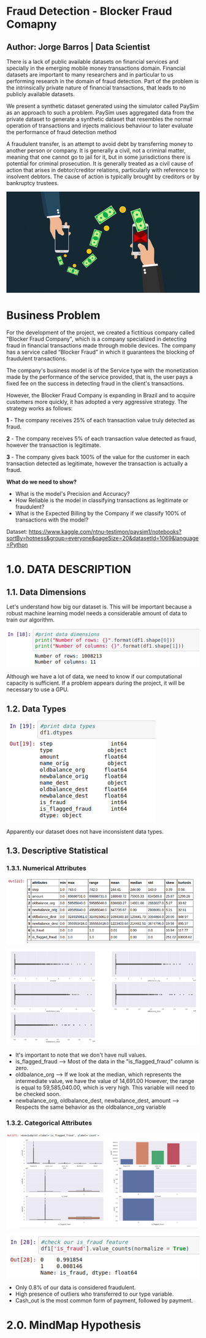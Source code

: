 # Fraud Detection - Blocker Fraud Comapny
## Author: Jorge Barros | Data Scientist

There is a lack of public available datasets on financial services and specially in the emerging mobile money transactions domain. Financial datasets are important to many researchers and in particular to us performing research in the domain of fraud detection. Part of the problem is the intrinsically private nature of financial transactions, that leads to no publicly available datasets.

We present a synthetic dataset generated using the simulator called PaySim as an approach to such a problem. PaySim uses aggregated data from the private dataset to generate a synthetic dataset that resembles the normal operation of transactions and injects malicious behaviour to later evaluate the performance of fraud detection method

A fraudulent transfer, is an attempt to avoid debt by transferring money to another person or company. It is generally a civil, not a criminal matter, meaning that one cannot go to jail for it, but in some jurisdictions there is potential for criminal prosecution. It is generally treated as a civil cause of action that arises in debtor/creditor relations, particularly with reference to insolvent debtors. The cause of action is typically brought by creditors or by bankruptcy trustees.

![](img/capa.jpg)

# Business Problem

For the development of the project, we created a fictitious company called "Blocker Fraud Company", which is a company specialized in detecting fraud in financial transactions made through mobile devices. The company has a service called “Blocker Fraud” in which it guarantees the blocking of fraudulent transactions.

The company's business model is of the Service type with the monetization made by the performance of the service provided, that is, the user pays a fixed fee on the success in detecting fraud in the client's transactions.

However, the Blocker Fraud Company is expanding in Brazil and to acquire customers more quickly, it has adopted a very aggressive strategy. The strategy works as follows:

**1** - The company receives 25% of each transaction value truly detected as fraud.

**2** - The company receives 5% of each transaction value detected as fraud, however the transaction is legitimate.

**3** - The company gives back 100% of the value for the customer in each transaction detected as legitimate, however the transaction is actually a fraud.

**What do we need to show?**

- What is the model's Precision and Accuracy?
- How Reliable is the model in classifying transactions as legitimate or fraudulent?
- What is the Expected Billing by the Company if we classify 100% of transactions with the model?

Dataset: https://www.kaggle.com/ntnu-testimon/paysim1/notebooks?sortBy=hotness&group=everyone&pageSize=20&datasetId=1069&language=Python

# 1.0. DATA DESCRIPTION

## 1.1. Data Dimensions

Let's understand how big our dataset is. This will be important because a robust machine learning model needs a considerable amount of data to train our algorithm.

![](img/d1.jpg)

Although we have a lot of data, we need to know if our computational capacity is sufficient. If a problem appears during the project, it will be necessary to use a GPU.

## 1.2. Data Types

![](img/d2.png)

Apparently our dataset does not have inconsistent data types.

## 1.3. Descriptive Statistical

### 1.3.1. Numerical Attributes

![](img/d3.png)

![](img/d4.png)

- It's important to note that we don't have null values.
- is_flagged_fraud --> Most of the data in the "is_flagged_fraud" column is zero.
- oldbalance_org --> If we look at the median, which represents the intermediate value, we have the value of 14,691.00 However, the range is equal to 59,585,040.00, which is very high. This variable will need to be checked soon.
- newbalance_org, oldbalance_dest, newbalance_dest, amount --> Respects the same behavior as the oldbalance_org variable

### 1.3.2. Categorical Attributes

![](img/d5.png)

![](img/d6.png)

- Only 0.8% of our data is considered fraudulent.
- High presence of outliers who transferred to our type variable.
- Cash_out is the most common form of payment, followed by payment.

# 2.0. MindMap Hypothesis


